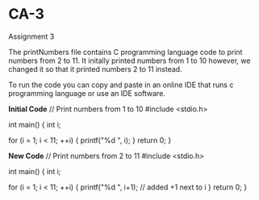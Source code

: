 # CA-3
Assignment 3

The printNumbers file contains C programming language code to print numbers from 2 to 11. It initally printed numbers from 1 to 10 however, we changed it so that it printed numbers 2 to 11 instead.

To run the code you can copy and paste in an online IDE that runs c programming language or use an IDE software.

**Initial Code**
// Print numbers from 1 to 10
#include <stdio.h>

int main() {
  int i;

  for (i = 1; i < 11; ++i)
  {
    printf("%d ", i);
  }
  return 0;
}


**New Code**
// Print numbers from 2 to 11
#include <stdio.h>

int main() {
  int i;

  for (i = 1; i < 11; ++i)
  {
    printf("%d ", i+1); // added +1 next to i
  }
  return 0;
}
